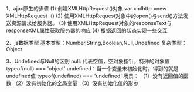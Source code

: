 1、ajax原生的步骤
  (1) 创建XMLHttpRequest()对象  var xmlhttp =new XMLHttpRequest（)
  (2) 使用XMLHttpRequest对象中的open()与send()方法发送资源请求给服务器。
  (3) 使用XMLHttpRequest对象的responseText与responseXML属性获取服务器的响应
  (4) 根据返回的状态实现一些交互

2、js数据类型
  基本类型：Number,String,Boolean,Null,Undefined
  复杂类型：Object

3、Undefined与Null的区别
  null: 代表空值，空对象指针，特殊的对象值 typeof(null) === 'object' 
  undefined：当一个变量未初始化时，得到的就是undefined值 typeof(undefined) === 'undefined'
  场景： 
    （1）没有返回值的函数
    （2）没有初始化的全局变量
    （3）没有初始化值的形参